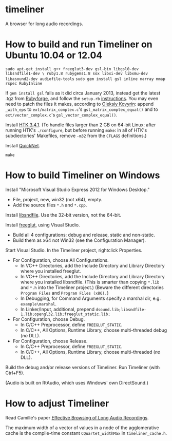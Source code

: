 # timeliner

A browser for long audio recordings.

# How to build and run Timeliner on Ubuntu 10.04 or 12.04

`sudo apt-get install g++ freeglut3-dev gsl-bin libgsl0-dev libsndfile1-dev \
ruby1.8 rubygems1.8 sox libxi-dev libxmu-dev libasound2-dev audiofile-tools`
`sudo gem install gsl inline narray mmap rspec RubyInline`

If `gem install gsl` fails as it did circa January 2013,
instead get the latest .tgz from [Rubyforge](http://rubyforge.org/frs/?group_id=285),
and follow the `setup.rb` [instructions](http://rb-gsl.rubyforge.org/).
You may even need to patch the files it makes,
according to [Oleksiy Kovyrin](https://gist.github.com/kovyrin/1217974):
append `_with_eps` to `ext/matrix_complex.c`'s `gsl_matrix_complex_equal()`
and to `ext/vector_complex.c`'s `gsl_vector_complex_equal()`.

Install [HTK 3.4.1](http://htk.eng.cam.ac.uk).
(To handle files larger than 2 GB on 64-bit Linux:
after running HTK's `./configure`, but before running `make`:
in all of HTK's subdiectories' Makefiles, remove `-m32` from the `CFLAGS` definitions.)

Install [QuickNet](http://www.icsi.berkeley.edu/Speech/qn.html).

`make`

# How to build Timeliner on Windows

Install "Microsoft Visual Studio Express 2012 for Windows Desktop."
- File, project, new, win32 (not x64), empty.
- Add the source files `*.h` and `*.cpp`.

Install [libsndfile](http://www.mega-nerd.com/libsndfile/#Download).
Use the 32-bit version, not the 64-bit.

Install [freeglut](http://freeglut.sourceforge.net), using Visual Studio.
- Build all 4 configurations: debug and release, static and non-static.
- Build them as x64 not Win32 (see the Configuration Manager).

Start Visual Studio.  In the Timeliner project, rightclick Properties.
*   For Configuration, choose All Configurations.
    *   In VC++ Directories, add the Include Directory and Library Directory where you installed freeglut.
    *   In VC++ Directories, add the Include Directory and Library Directory where you installed libsndfile.
            (This is smarter than copying `*.lib` and `*.h` into the Timeliner project.)
            (Beware the different directories `Program Files` and `Program Files (x86).`)
    *   In Debugging, for Command Arguments specify a marshal dir, e.g. `example\marshal`.
    *   In Linker/Input, additional, prepend `dsound.lib;libsndfile-1.lib;opengl32.lib;freeglut_static.lib;`
*   For Configuration, choose Debug.
    * In C/C++ Preprocessor, define `FREEGLUT_STATIC`.
    * In C/C++, All Options, Runtime Library, choose multi-threaded debug (*no* DLL).
*   For Configuration, choose Release.
    * In C/C++ Preprocessor, define `FREEGLUT_STATIC`.
    * In C/C++, All Options, Runtime Library, choose multi-threaded (*no* DLL).

Build the debug and/or release versions of Timeliner.
Run Timeliner (with Ctrl+F5).

(Audio is built on RtAudio, which uses Windows' own DirectSound.)

# How to adjust Timeliner

Read Camille's paper [Effective Browsing of Long Audio Recordings](http://zx81.isl.uiuc.edu/camilleg/acmmm12.pdf).

The maximum width of a vector of values in a node of the agglomerative cache
is the compile-time constant `CQuartet_widthMax` in `timeliner_cache.h`.
